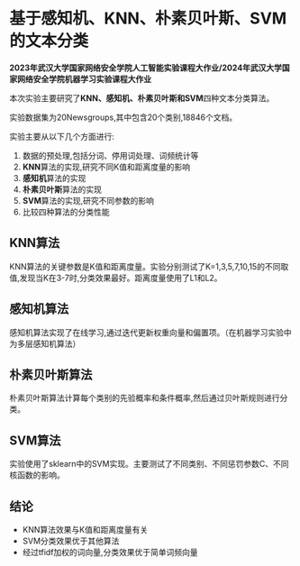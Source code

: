# 基于感知机、KNN、朴素贝叶斯、SVM的文本分类
**2023年武汉大学国家网络安全学院人工智能实验课程大作业/2024年武汉大学国家网络安全学院机器学习实验课程大作业**

本次实验主要研究了**KNN、感知机、朴素贝叶斯和SVM**四种文本分类算法。  

实验数据集为20Newsgroups,其中包含20个类别,18846个文档。

实验主要从以下几个方面进行:

1. 数据的预处理,包括分词、停用词处理、词频统计等
2. **KNN**算法的实现,研究不同K值和距离度量的影响  
3. **感知机**算法的实现
4. **朴素贝叶斯**算法的实现  
5. **SVM**算法的实现,研究不同参数的影响
6. 比较四种算法的分类性能

## KNN算法

KNN算法的关键参数是K值和距离度量。实验分别测试了K=1,3,5,7,10,15的不同取值,发现当K在3-7时,分类效果最好。距离度量使用了L1和L2。

## 感知机算法

感知机算法实现了在线学习,通过迭代更新权重向量和偏置项。（在机器学习实验中为多层感知机算法）

## 朴素贝叶斯算法

朴素贝叶斯算法计算每个类别的先验概率和条件概率,然后通过贝叶斯规则进行分类。

## SVM算法  

实验使用了sklearn中的SVM实现。主要测试了不同类别、不同惩罚参数C、不同核函数的影响。  

## 结论

- KNN算法效果与K值和距离度量有关  
- SVM分类效果优于其他算法
- 经过tfidf加权的词向量,分类效果优于简单词频向量

